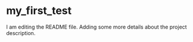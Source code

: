 # my_first_test
I am editing the README file. Adding some more details about the project description.
